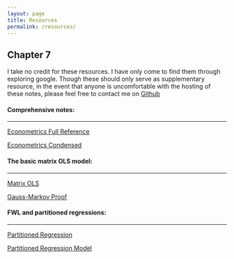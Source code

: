 ```yaml
---
layout: page
title: Resources
permalink: /resources/
---
```





## Chapter 7 

I take no credit for these resources. I have only come to find them through exploring google. Though these should only serve as supplementary resource, in the event that anyone is uncomfortable with the hosting of these notes, please feel free to contact me on [Github](https://github.com/MatthewRGonzalez)



#### Comprehensive notes:
------

[Econometrics Full Reference](https://matthewrgonzalez.github.io/Econometric/Files/REFERENCES/Econometrics2005.pdf)

[Econometrics Condensed](https://matthewrgonzalez.github.io/Econometric/Files/REFERENCES/Econometrics%20Condensed.pdf)


#### The basic matrix OLS model:
----
[Matrix OLS](https://matthewrgonzalez.github.io/Econometric/Files/REFERENCES/MATRIX%20OLS%20(CHAP%207).pdf)

[Gauss-Markov Proof](https://matthewrgonzalez.github.io/Econometric/Files/REFERENCES/GAUSS-MARKOV%20PROOF.pdf)



#### FWL and partitioned regressions:
----

[Partitioned Regression](https://matthewrgonzalez.github.io/Econometric/Files/REFERENCES/Partitioned%20Regression.pdf)


[Partitioned Regression Model](https://matthewrgonzalez.github.io/Econometric/Files/REFERENCES/PARTIMOD.pdf)






